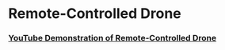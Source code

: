 <h1>Remote-Controlled Drone</h1>

### [YouTube Demonstration of Remote-Controlled Drone](https://youtu.be/VHeIm9Jk6Hc)
